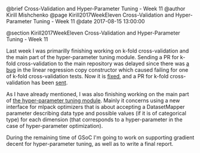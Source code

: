 @brief Cross-Validation and Hyper-Parameter Tuning - Week 11
@author Kirill Mishchenko
@page Kirill2017WeekEleven Cross-Validation and Hyper-Parameter Tuning - Week 11
@date 2017-08-15 13:00:00

@section Kirill2017WeekEleven Cross-Validation and Hyper-Parameter Tuning - Week 11

Last week I was primarilly finishing working on k-fold cross-validation and the
main part of the hyper-parameter tuning module. Sending a PR for k-fold
cross-validation to the main repository was delayed since there was [a
bug](https://github.com/mlpack/mlpack/issues/1086) in the linear regression copy
constructor which caused failing for one of k-fold cross-validation tests. Now
it is [fixed](https://github.com/mlpack/mlpack/pull/1089), and a PR for k-fold
cross-validation has been [sent](https://github.com/mlpack/mlpack/pull/1095).

As I have already mentioned, I was also finishing working on the main part of
[the hyper-parameter tuning module](https://github.com/micyril/mlpack/pull/2).
Mainly it concerns using a new interface for mlpack optimizers that is about
accepting a DatasetMapper parameter describing data type and possible values (if
it is of categorical type) for each dimension (that corresponds to a
hyper-parameter in the case of hyper-parameter optimization).

During the remaining time of GSoC I'm going to work on supporting gradient
decent for hyper-parameter tuning, as well as to write a final report.